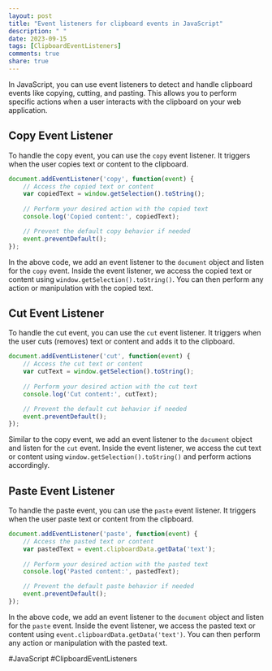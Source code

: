 ```yaml
---
layout: post
title: "Event listeners for clipboard events in JavaScript"
description: " "
date: 2023-09-15
tags: [ClipboardEventListeners]
comments: true
share: true
---
```


In JavaScript, you can use event listeners to detect and handle clipboard events like copying, cutting, and pasting. This allows you to perform specific actions when a user interacts with the clipboard on your web application.

## Copy Event Listener

To handle the copy event, you can use the `copy` event listener. It triggers when the user copies text or content to the clipboard.

```javascript
document.addEventListener('copy', function(event) {
    // Access the copied text or content
    var copiedText = window.getSelection().toString();
    
    // Perform your desired action with the copied text
    console.log('Copied content:', copiedText);

    // Prevent the default copy behavior if needed
    event.preventDefault();
});
```

In the above code, we add an event listener to the `document` object and listen for the `copy` event. Inside the event listener, we access the copied text or content using `window.getSelection().toString()`. You can then perform any action or manipulation with the copied text.

## Cut Event Listener

To handle the cut event, you can use the `cut` event listener. It triggers when the user cuts (removes) text or content and adds it to the clipboard.

```javascript
document.addEventListener('cut', function(event) {
    // Access the cut text or content
    var cutText = window.getSelection().toString();
    
    // Perform your desired action with the cut text
    console.log('Cut content:', cutText);

    // Prevent the default cut behavior if needed
    event.preventDefault();
});
```

Similar to the copy event, we add an event listener to the `document` object and listen for the `cut` event. Inside the event listener, we access the cut text or content using `window.getSelection().toString()` and perform actions accordingly.

## Paste Event Listener

To handle the paste event, you can use the `paste` event listener. It triggers when the user paste text or content from the clipboard.

```javascript
document.addEventListener('paste', function(event) {
    // Access the pasted text or content
    var pastedText = event.clipboardData.getData('text');
    
    // Perform your desired action with the pasted text
    console.log('Pasted content:', pastedText);

    // Prevent the default paste behavior if needed
    event.preventDefault();
});
```

In the above code, we add an event listener to the `document` object and listen for the `paste` event. Inside the event listener, we access the pasted text or content using `event.clipboardData.getData('text')`. You can then perform any action or manipulation with the pasted text.

#JavaScript #ClipboardEventListeners